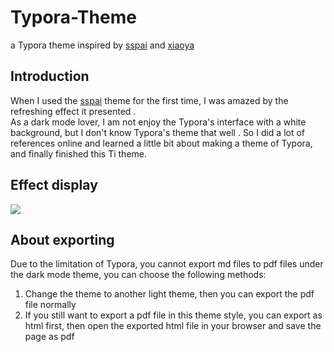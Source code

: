 # Typora-Theme
a Typora theme inspired by [sspai](https://github.com/wilde3/typora-theme-redrail) and [xiaoya](https://github.com/pyrrole-ach/typora-theme-xiaoya)

## Introduction
When I used the [sspai](https://github.com/wilde3/typora-theme-redrail) theme for the first time, I was amazed by the refreshing effect it presented . <br>
As a dark mode lover, I am not enjoy the Typora's interface with a white background, but I don't know Typora's theme that well . So I did a lot of references online and learned a little bit about making a theme of Typora, and finally finished this Ti theme.

## Effect display
![](https://cdn.jsdelivr.net/gh/sirosaqqara/picHosting/img/2022/04/06/191238.png)

## About exporting
Due to the limitation of Typora, you cannot export md files to pdf files under the dark mode theme, you can choose the following methods:
1. Change the theme to another light theme, then you can export the pdf file normally
2. If you still want to export a pdf file in this theme style, you can export as html first, then open the exported html file in your browser and save the page as pdf
